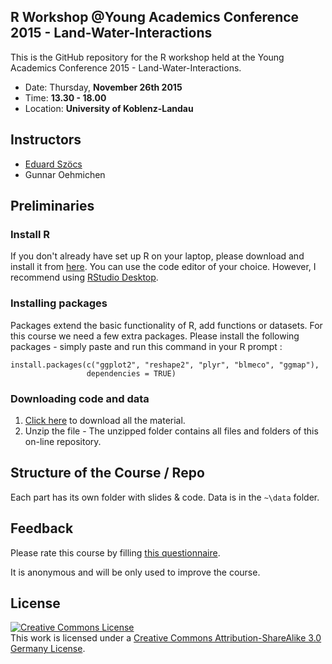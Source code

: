 R Workshop @Young Academics Conference 2015 - Land-Water-Interactions
--------------------------------

This is the GitHub repository for the R workshop held at the Young Academics Conference 2015 - Land-Water-Interactions.

* Date:   Thursday, **November 26th 2015**
* Time: **13.30 - 18.00** 
* Location: **University of Koblenz-Landau**



## Instructors

* [Eduard Szöcs](edild.github.io)
* Gunnar Oehmichen


## Preliminaries

### Install R

If you don't already have set up R on your laptop, please download and install it from [here](http://cran.rstudio.com/). 
You can use the code editor of your choice. However, I recommend using [RStudio Desktop](http://www.rstudio.com/products/rstudio/download/).


### Installing packages

Packages extend the basic functionality of R, add functions or datasets.
For this course we need a few extra packages.  Please install the following packages - simply paste and run this command in your R prompt :

```{R}
install.packages(c("ggplot2", "reshape2", "plyr", "blmeco", "ggmap"), 
                 dependencies = TRUE)
```


### Downloading code and data

1. [Click here](https://github.com/EDiLD/r_landau_2015/archive/master.zip) to download all the material.
2. Unzip the file - The unzipped folder contains all files and folders of this on-line repository.


## Structure of the Course / Repo

Each part has its own folder with slides & code.
Data is in the `~\data` folder.


## Feedback

Please rate this course by filling [this questionnaire](http://goo.gl/forms/8x2m4TB9NM).

It is anonymous and will be only used to improve the course.


## License  
<a rel="license" href="http://creativecommons.org/licenses/by-sa/3.0/de/"><img alt="Creative Commons License" style="border-width:0" src="https://i.creativecommons.org/l/by-sa/3.0/de/88x31.png" /></a><br />This work is licensed under a <a rel="license" href="http://creativecommons.org/licenses/by-sa/3.0/de/">Creative Commons Attribution-ShareAlike 3.0 Germany License</a>.
